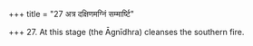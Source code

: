 +++
title = "27 अत्र दक्षिणमग्निं सम्मार्ष्टि"

+++
27. At this stage (the Āgnīdhra) cleanses the southern fire.  


[^1]: See Sūtra 23 above.
